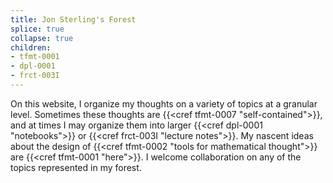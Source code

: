 ```yaml
---
title: Jon Sterling's Forest
splice: true
collapse: true
children:
- tfmt-0001
- dpl-0001
- frct-003I
---
```


On this website, I organize my thoughts on a variety of topics at a granular level. Sometimes these thoughts are {{<cref tfmt-0007 "self-contained">}}, and at times I may organize them into larger {{<cref dpl-0001 "notebooks">}} or {{<cref frct-003I "lecture notes">}}. My nascent ideas about the design of {{<cref tfmt-0002 "tools for mathematical thought">}} are {{<cref tfmt-0001 "here">}}. I welcome collaboration on any of the topics represented in my forest.
